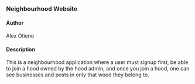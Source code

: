 ### Neighbourhood Website

#### Author
Alex Otieno
#### Description
This is a neighbourhood application where a user must signup first, be able to join a hood owned by the hood admin, and once you join a hood, one can see businesses and posts in only that wood they belong to.

#### 
